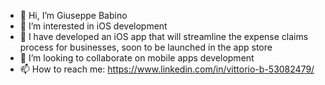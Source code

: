 - 👋 Hi, I’m Giuseppe Babino
- 👀 I’m interested in iOS development
- 🌱 I have developed an iOS app that will streamline the expense claims process for businesses, soon to be launched in the app store
- 💞️ I’m looking to collaborate on mobile apps development 
- 📫 How to reach me: https://www.linkedin.com/in/vittorio-b-53082479/

<!---
Vbabino/Vbabino is a ✨ special ✨ repository because its `README.md` (this file) appears on your GitHub profile.
You can click the Preview link to take a look at your changes.
--->
